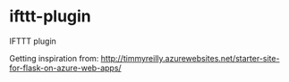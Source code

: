 # ifttt-plugin

IFTTT plugin

Getting inspiration from: http://timmyreilly.azurewebsites.net/starter-site-for-flask-on-azure-web-apps/